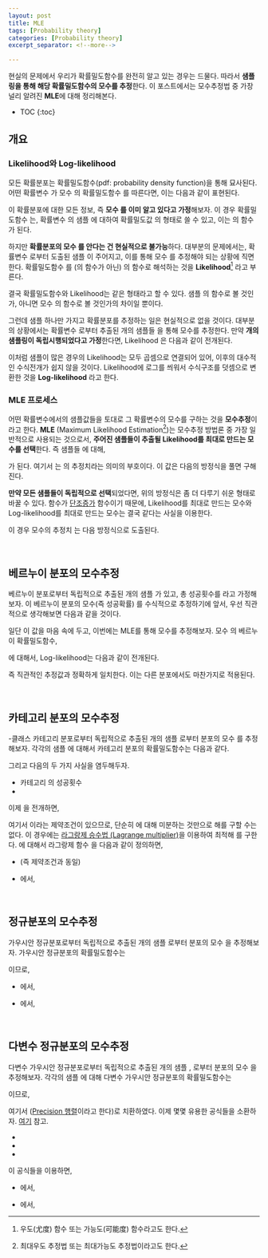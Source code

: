 ```yaml
---
layout: post
title: MLE
tags: [Probability theory]
categories: [Probability theory]
excerpt_separator: <!--more-->

---
```


현실의 문제에서 우리가 확률밀도함수를 완전히 알고 있는 경우는 드물다. 따라서 **샘플링을 통해 해당 확률밀도함수의 모수를 추정**한다. 이 포스트에서는 모수추정법 중 가장 널리 알려진 **MLE**에 대해 정리해본다. 
<!--more-->

* TOC
{:toc}

## 개요
### Likelihood와 Log-likelihood
모든 확률분포는 확률밀도함수(pdf: probability density function)을 통해 묘사된다. 어떤 확률변수 <span><script type="math/tex">X</script></span>가 모수 <span><script type="math/tex">\theta</script></span>의 확률밀도함수 <span><script type="math/tex">\mathbf{F}</script></span>를 따른다면, 이는 다음과 같이 표현된다. 

<div class="math"><script type="math/tex; mode=display">
X \sim \mathbf{F}(\theta)
</script></div>

이 확률분포에 대한 모든 정보, 즉 **모수 <span><script type="math/tex">\theta</script></span>를 이미 알고 있다고 가정**해보자. 이 경우 확률밀도함수 <span><script type="math/tex">\mathbf{F}</script></span>는, 확률변수 <span><script type="math/tex">X</script></span>의 샘플 <span><script type="math/tex">x</script></span> 에 대하여 확률밀도값 <span><script type="math/tex">p(\cdot \mid \theta)</script></span> 의 형태로 쓸 수 있고, 이는 <span><script type="math/tex">x</script></span>의 함수가 된다. 

<div class="math"><script type="math/tex; mode=display">
\mathbf{F}(x; \theta) = p(X=x \mid \theta) \rightarrow {\small\it\text{function of }} x
</script></div>

하지만 **확률분포의 모수 <span><script type="math/tex">\theta</script></span>를 안다는 건 현실적으로 불가능**하다. 대부분의 문제에서는, 확률변수 <span><script type="math/tex">X</script></span>로부터 도출된 샘플 <span><script type="math/tex">x</script></span> 이 주어지고, 이를 통해 모수 <span><script type="math/tex">\theta</script></span>를 추정해야 되는 상황에 직면한다. 확률밀도함수 <span><script type="math/tex">\mathbf{F}</script></span>를 (<span><script type="math/tex">x</script></span>의 함수가 아닌) <span><script type="math/tex">\theta</script></span>의 함수로 해석하는 것을 **Likelihood**[^likelihood] <span><script type="math/tex">\mathcal{L}</script></span> 라고 부른다. 

<div class="math"><script type="math/tex; mode=display">
\mathcal{L} (\theta ; x) = \mathbf{F}(x; \theta) \rightarrow {\small\it\text{function of }} \theta
</script></div>

[^likelihood]: 우도(尤度) 함수 또는 가능도(可能度) 함수라고도 한다. 

결국 확률밀도함수와 Likelihood는 같은 형태라고 할 수 있다. 샘플 <span><script type="math/tex">x</script></span>의 함수로 볼 것인가, 아니면 모수 <span><script type="math/tex">\theta</script></span>의 함수로 볼 것인가의 차이일 뿐이다. 

<div class="math"><script type="math/tex; mode=display">
\mathbf{F}(x; \theta) = p(x \mid \theta)  = \mathcal{L} (\theta ; x) 
</script></div>

그런데 샘플 <span><script type="math/tex">x</script></span> 하나만 가지고 확률분포를 추정하는 일은 현실적으로 없을 것이다. 대부분의 상황에서는 확률변수 <span><script type="math/tex">X</script></span>로부터 추출된 <span><script type="math/tex">n</script></span>개의 샘플들 <span><script type="math/tex">\mathbf{x} = (x_1, \cdots x_n)</script></span>을 통해 모수를 추정한다. 만약 **<span><script type="math/tex">n</script></span>개의 샘플링이 독립시행되었다고 가정**한다면, Likelihood <span><script type="math/tex">\mathcal{L}</script></span>은 다음과 같이 전개된다. 

<div class="math"><script type="math/tex; mode=display">
\begin{aligned}
\mathcal{L}(\theta; \mathbf{x})
&= p(\mathbf{x} \mid \theta) \\
&= \prod_{i=1}^n p(X=x_i \mid \theta) \\
&= \prod_{i=1}^n \mathbf{F}(x_i ; \theta)
\end{aligned}
</script></div>

이처럼 샘플이 많은 경우의 Likelihood는 모두 곱셈으로 연결되어 있어, 이후의 대수적인 수식전개가 쉽지 않을 것이다. Likelihood에 로그를 씌워서 수식구조를 덧셈으로 변환한 것을 **Log-likelihood** 라고 한다. 

<div class="math"><script type="math/tex; mode=display">
\ln \mathcal{L} (\theta; \mathbf{x}) = \ln \left( \prod_{i=1}^n \mathbf{F}(x_i ; \theta) \right) = \sum_{i=1}^n \ln \left[ \mathbf{F}(x_i; \theta) \right]
</script></div>


### MLE 프로세스
어떤 확률변수에서의 샘플값들을 토대로 그 확률변수의 모수를 구하는 것을 **모수추정**이라고 한다. **MLE** (Maximum Likelihood Estimation[^mle])는 모수추정 방법론 중 가장 일반적으로 사용되는 것으로서, **주어진 샘플들이 추출될 Likelihood를 최대로 만드는 모수를 선택**한다. 즉 샘플들 <span><script type="math/tex">\mathbf{x} = (x_1, \cdots, x_n)</script></span> 에 대해, 

[^mle]: 최대우도 추정법 또는 최대가능도 추정법이라고도 한다. 

<div class="math"><script type="math/tex; mode=display">
\hat{\theta} = \underset{\theta}{\arg \max} \mathcal{L} (\theta; \mathbf{x}) 
</script></div>

가 된다. 여기서 <span><script type="math/tex">\hat\theta</script></span>는 <span><script type="math/tex">\theta</script></span>의 추정치라는 의미의 부호이다. 이 값은 다음의 방정식을 풀면 구해진다. 

<div class="math"><script type="math/tex; mode=display">
\frac{\partial}{\partial \theta} \mathcal{L} (\theta; \mathbf{x}) \Big|_{\hat\theta} = \frac{\partial}{\partial \theta} \left[ \prod_{i=1}^n \mathbf{F}(x_i ; \theta)  \right]_{\hat\theta} = 0
</script></div>

**만약 모든 샘플들이 독립적으로 선택**되었다면, 위의 방정식은 좀 더 다루기 쉬운 형태로 바꿀 수 있다. <span><script type="math/tex">\log</script></span> 함수가 [단조증가](https://en.wikipedia.org/wiki/Monotonic_function) 함수이기 때문에, Likelihood를 최대로 만드는 모수와 Log-likelihood를 최대로 만드는 모수는 결국 같다는 사실을 이용한다. 
<div class="math"><script type="math/tex; mode=display">
\hat{\theta} = \underset{\theta}{\arg \max} \mathcal{L} (\theta; \mathbf{x}) = \underset{\theta}{\arg \max} \ln\mathcal{L} (\theta; \mathbf{x})
</script></div>

이 경우 모수의 추정치 <span><script type="math/tex">\hat\theta</script></span>는 다음 방정식으로 도출된다. 

<div class="math"><script type="math/tex; mode=display">
\frac{\partial}{\partial \theta} \ln\mathcal{L} (\theta; \mathbf{x}) \Big|_{\hat\theta} = \frac{\partial}{\partial \theta} \left[ \sum_{i=1}^n \ln \left[ \mathbf{F}(x_i ; \theta) \right]  \right]_{\hat\theta} = 0
</script></div>

<br/>

## 베르누이 분포의 모수추정
베르누이 분포로부터 독립적으로 추출된 <span><script type="math/tex">n</script></span>개의 샘플 <span><script type="math/tex">\mathbf{x} = (x_1, \cdots, x_n) \in \mathbb{R}^n</script></span> 가 있고, 총 성공횟수를 <span><script type="math/tex">n^* \equiv \sum^n_{i=1} x_i</script></span> 라고 가정해보자. 이 베르누이 분포의 모수(즉 성공확률) <span><script type="math/tex">\theta \in \mathbb{R}</script></span> 를 수식적으로 추정하기에 앞서, 우선 직관적으로 생각해보면 다음과 같을 것이다.  

<div class="math"><script type="math/tex; mode=display">
\hat{\theta} = \frac{n^*}{n}
</script></div>

일단 이 값을 마음 속에 두고, 이번에는 MLE를 통해 모수를 추정해보자. 모수 <span><script type="math/tex">\theta</script></span>의 베르누이 확률밀도함수, 

<div class="math"><script type="math/tex; mode=display">
\mathbf{Bern} (x; \theta) = \theta^{x} (1-\theta)^{1-x}
</script></div> 

에 대해서, Log-likelihood는 다음과 같이 전개된다. 

<div class="math"><script type="math/tex; mode=display">
\begin{aligned}
\ln \mathcal{L} (\theta; \mathbf{x})
&= \sum_{i=1}^n \ln \left[ \mathbf{Bern}(x_i ; \theta) \right] \\
&= \sum^n_{i=1} \left[ x_i \ln \theta + (1-x_i) \ln(1-\theta) \right] \\
&= \left( \sum^n_{i=1} x_i \right) \ln \theta + \left( n - \sum^n_{i=1} x_i \right) \ln(1-\theta) \\
&= n^* \ln \theta + (n - n^*) \ln (1 - \theta) \\\\
\frac{\partial}{\partial \theta} \ln \mathcal{L} (\theta; \mathbf{x}) \Big|_{\hat\theta}
&= \frac{n^*}{\hat\theta} - \frac{n - n^*}{1-\hat\theta} = 0 
\end{aligned}
</script></div>

<div class="math"><script type="math/tex; mode=display">
\therefore \hat{\theta} = \frac{n^*}{n}
</script></div>

즉 직관적인 추정값과 정확하게 일치한다. 이는 다른 분포에서도 마찬가지로 적용된다. 

<br/>

## 카테고리 분포의 모수추정
<span><script type="math/tex">k</script></span>-클래스 카테고리 분포로부터 독립적으로 추출된 <span><script type="math/tex">n</script></span>개의 샘플 <span><script type="math/tex">\mathbf{x} = (\mathbf{x}_1, \cdots, \mathbf{x}_n)</script></span> 로부터 분포의 모수 <span><script type="math/tex">{\Theta} = (\theta_1, \cdots, \theta_k)</script></span>를 추정해보자. 각각의 샘플 <span><script type="math/tex">\mathbf{x}_i = (x_{i1}, \cdots, x_{ik}) \in \mathbb{R}^k</script></span> 에 대해서 카테고리 분포의 확률밀도함수는 다음과 같다. 

<div class="math"><script type="math/tex; mode=display">
\mathbf{Cat} (\mathbf{x}_i; {\Theta}) = \prod^k_{j=1} \theta_j^{x_{ij}}
</script></div>

그리고 다음의 두 가지 사실을 염두해두자.  

* 카테고리 <span><script type="math/tex">j</script></span>의 성공횟수 <span><script type="math/tex">n_j \equiv \sum^n_{i=1} x_{ij}</script></span>
* <span><script type="math/tex">\sum^k_{j=1} n_j = n</script></span>

이제 <span><script type="math/tex">\log\mathcal{L}</script></span>을 전개하면, 

<div class="math"><script type="math/tex; mode=display">
\begin{aligned}
\ln \mathcal{L} ({\Theta}; \mathbf{x})
&= \sum_{i=1}^n \ln \left[ \mathbf{Cat}(\mathbf{x}_i ; \Theta) \right] \\
&= \sum^n_{i=1} \sum^k_{j=1} x_{ij} \ln \theta_j \\
&= \sum^k_{j=1} \ln \theta_j \left( \sum^n_{i=1} x_{ij} \right) \\
&= \sum^k_{j=1} n_j \ln \theta_j 
\end{aligned}
</script></div>

여기서 <span><script type="math/tex">\theta_1 + \cdots + \theta_k = 1</script></span> 이라는 제약조건이 있으므로, 단순히 <span><script type="math/tex">\Theta</script></span>에 대해 미분하는 것만으로 해를 구할 수는 없다. 이 경우에는 [라그랑제 승수법 (Lagrange multiplier)](https://en.wikipedia.org/wiki/Lagrange_multiplier)을 이용하여 최적해 <span><script type="math/tex">{\hat\Theta}</script></span>를 구한다. <span><script type="math/tex">\lambda \in \mathbb{R}</script></span> 에 대해서 라그랑제 함수 <span><script type="math/tex">\mathbf{L}</script></span>을 다음과 같이 정의하면, 

<div class="math"><script type="math/tex; mode=display">
\mathbf{L} ({\Theta}, \lambda) \equiv \ln \mathcal{L} ({\Theta}; \mathbf{x}) + \lambda \left( 1 - \sum_{j=1}^k \theta_j \right)
</script></div>

* <span><script type="math/tex">\frac{\partial}{\partial \lambda} \mathbf{L} \Big|_{\hat\Theta} = 0~~</script></span> <span><script type="math/tex">\Longrightarrow \sum_{j=1}^k \hat\theta_j = 1</script></span> (즉 제약조건과 동일)

* <span><script type="math/tex">\frac{\partial}{\partial \Theta} \mathbf{L} \Big|_{\hat\Theta} = 0</script></span> 에서, 


<div class="math"><script type="math/tex; mode=display">
\frac{\partial}{\partial \theta_j} \mathbf{L} (\Theta, \lambda) \Big|_{\hat\theta_j} = \frac{n_j}{\hat\theta_j} - \lambda = 0  ~\Rightarrow~ n_j = \lambda \hat\theta_j 
</script></div>

<div class="math"><script type="math/tex; mode=display">
n = \sum^k_{j=1} n_j = \lambda \sum^k_{j=1} \hat\theta_j = \lambda 
</script></div>

<div class="math"><script type="math/tex; mode=display">
\therefore \hat{\theta}_j = \frac{n_j}{n}
</script></div>

<br/>

## 정규분포의 모수추정
가우시안 정규분포로부터 독립적으로 추출된 <span><script type="math/tex">n</script></span>개의 샘플 <span><script type="math/tex">\mathbf{x} = (x_1, \cdots, x_n) \in \mathbb{R}^n</script></span> 로부터 분포의 모수 <span><script type="math/tex">\theta = (\mu, \sigma^2)</script></span>을 추정해보자. 가우시안 정규분포의 확률밀도함수는 

<div class="math"><script type="math/tex; mode=display">
\mathbf{N}(x; \theta) = \frac{1}{\sqrt{2 \pi \sigma^2}} \exp \left[ - \frac{(x - \mu)^2}{2 \sigma^2} \right]
</script></div>

이므로, 

<div class="math"><script type="math/tex; mode=display">
\begin{aligned}
\ln \mathcal{L} (\theta; \mathbf{x}) 
&= \sum_{i=1}^n \ln \left[ \mathbf{N}(x_i ; \theta) \right] \\
&= \sum^n_{i=1} \left[ - \frac{1}{2} \ln(2 \pi \sigma^2) - \frac{1}{2 \sigma^2} (x_i - \mu)^2 \right] \\
&= - \frac{n}{2} \ln(2 \pi \sigma^2) - \frac{1}{2 \sigma^2} \sum^n_{i=1} (x_i - \mu)^2
\end{aligned}
</script></div>


* <span><script type="math/tex">\frac{\partial}{\partial \mu} \ln \mathcal{L} \Big|_{\hat\theta} = 0</script></span> 에서, 

<div class="math"><script type="math/tex; mode=display">
\frac{\partial}{\partial \mu} \ln \mathcal{L} (\theta; \mathbf{x}) \Big|_{\hat\theta} = \frac{1}{\sigma^2} \sum^n_{i=1} (x_i - \hat\mu) = 0
</script></div>

<div class="math"><script type="math/tex; mode=display">
\therefore \hat{\mu} = \frac{1}{n} \sum^n_{i=1} x_i
</script></div>


* <span><script type="math/tex">\frac{\partial}{\partial \sigma^2} \ln \mathcal{L} \Big|_{\hat\theta} = 0</script></span> 에서, 

<div class="math"><script type="math/tex; mode=display">
\frac{\partial}{\partial \sigma^2} \ln \mathcal{L} (\theta; \mathbf{x}) \Big|_{\hat\theta} = - \frac{n}{2 \hat\sigma^2} + \frac{1}{2 (\hat\sigma^2)^2} \sum^n_{i=1} (x_i - \hat\mu)^2 = 0
</script></div>

<div class="math"><script type="math/tex; mode=display">
\therefore \hat{\sigma}^2 = \frac{1}{n} \sum^n_{i=1} (x_i - \hat\mu)^2
</script></div>


<br/>

## 다변수 정규분포의 모수추정
다변수 가우시안 정규분포로부터 독립적으로 추출된 <span><script type="math/tex">n</script></span>개의 샘플 <span><script type="math/tex">\mathbf{x} = (\mathbf{x}_1, \cdots, \mathbf{x}_n)</script></span>, <span><script type="math/tex">\mathbf{x}_i \in \mathbb{R}^d</script></span>로부터 분포의 모수 <span><script type="math/tex">{\Theta} = ({\mu}, \mathbf{\Sigma})</script></span>을 추정해보자. 각각의 샘플 <span><script type="math/tex">\mathbf{x}_i</script></span>에 대해 다변수 가우시안 정규분포의 확률밀도함수는 

<div class="math"><script type="math/tex; mode=display">
\mathbf{N}_d (\mathbf{x}_i; \Theta) = \frac{1}{(2 \pi)^{d/2} |\mathbf{\Sigma}|^{1/2}} \exp \left[ -\frac{1}{2} (\mathbf{x}-{\mu})^\mathsf{T} \mathbf{\Sigma}^{-1} (\mathbf{x}-{\mu}) \right]
</script></div>

이므로, 

<div class="math"><script type="math/tex; mode=display">
\begin{aligned}
\ln \mathcal{L} ({\Theta}; \mathbf{x}) 
&= \sum^n_{i=1} \ln \left[ \mathbf{N}_d (\mathbf{x}_i ; \Theta)  \right]\\
&= \sum^n_{i=1} \left[ - {d \over 2} \ln (2 \pi) - {1 \over 2} \ln |\mathbf{\Sigma}| - {1 \over 2} (\mathbf{x}_i-{\mu})^\mathsf{T} \mathbf{\Sigma}^{-1} (\mathbf{x}_i-{\mu}) \right] \\
&= - {nd \over 2} \ln (2 \pi) - {n \over 2} \ln |\mathbf{\Sigma}| - {1 \over 2} \sum^n_{i=1} (\mathbf{x}_i-{\mu})^\mathsf{T} \mathbf{\Sigma}^{-1} (\mathbf{x}_i-{\mu}) \\
&= - {nd \over 2} \ln (2 \pi) + {n \over 2} \ln |\mathbf{\Lambda}| - {1 \over 2} \sum^n_{i=1} (\mathbf{x}_i-{\mu})^\mathsf{T} \mathbf{\Lambda} (\mathbf{x}_i-{\mu})
\end{aligned}
</script></div>


여기서 <span><script type="math/tex">\mathbf{\Sigma}^{-1} \overset{\text{let}}{=} \mathbf{\Lambda}</script></span> ([Precision 행렬](https://en.wikipedia.org/wiki/Precision_(statistics))이라고 한다)로 치환하였다. 이제 몇몇 유용한 공식들을 소환하자. [여기](https://gem763.github.io/linear%20algebra/%ED%96%89%EB%A0%AC%EC%9D%98-%EB%AF%B8%EB%B6%84.html#%ED%96%89%EB%A0%AC%EB%AF%B8%EB%B6%84%EC%9D%98-%EC%A3%BC%EC%9A%94%EC%84%B1%EC%A7%88) 참고. 

* <span><script type="math/tex">|\mathbf{\Sigma}| = |\mathbf{\Lambda}^{-1}| = |\mathbf{\Lambda}|^{-1}</script></span>
* <span><script type="math/tex">\frac{\partial}{\partial \mathbf{\Lambda}} \ln |\mathbf{\Lambda}| = \mathbf{\Lambda}^{-\mathsf{T}} = \mathbf{\Sigma}^\mathsf{T} = \mathbf{\Sigma}</script></span>
* <span><script type="math/tex">\frac{\partial}{\partial \mathbf{\Lambda}} \operatorname{tr} \left( (\mathbf{x}_i - {\mu})^\mathsf{T} \mathbf{\Lambda} (\mathbf{x}_i - {\mu}) \right)</script></span> <span><script type="math/tex">= \frac{\partial}{\partial \mathbf{\Lambda}} \operatorname{tr} \left( (\mathbf{x}_i - {\mu}) (\mathbf{x}_i - {\mu})^\mathsf{T} \mathbf{\Lambda} \right)</script></span> <span><script type="math/tex">= (\mathbf{x}_i - {\mu}) (\mathbf{x}_i - {\mu})^\mathsf{T}</script></span>

이 공식들을 이용하면, 

* <span><script type="math/tex">\frac{\partial}{\partial {\mu}} \ln \mathcal{L} \Big|_{\hat\Theta} = 0</script></span> 에서, 

<div class="math"><script type="math/tex; mode=display">
\frac{\partial}{\partial {\mu}} \ln \mathcal{L} ({\Theta}; \mathbf{x}) \Big|_{\hat\Theta} = \mathbf{\hat\Lambda}^\mathsf{T} \sum^n_{i=1} (\mathbf{x}_i - {\hat\mu}) = 0 
</script></div>

<div class="math"><script type="math/tex; mode=display">
\therefore \hat{{\mu}} = \frac{1}{n} \sum^n_{i=1} \mathbf{x}_i
</script></div>

* <span><script type="math/tex">\frac{\partial}{\partial \mathbf{\Lambda}} \ln \mathcal{L} \Big|_{\hat\Theta} = 0</script></span> 에서, 

<div class="math"><script type="math/tex; mode=display">
\frac{\partial}{\partial \mathbf{\Lambda}} \ln \mathcal{L} ({\Theta}; \mathbf{x}) \Big|_{\hat\Theta} = \frac{n}{2} \mathbf{\hat\Sigma} - \frac{1}{2} \sum^n_{i=1} (\mathbf{x}_i - {\hat\mu}) (\mathbf{x}_i - {\hat\mu})^\mathsf{T} = 0 
</script></div>

<div class="math"><script type="math/tex; mode=display">
\therefore \hat{\mathbf{\Sigma}}= \frac{1}{n} \sum^n_{i=1} (\mathbf{x}_i - \hat{{\mu}}) (\mathbf{x}_i - \hat{{\mu}})^\mathsf{T}
</script></div>

